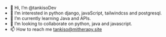 - 👋 Hi, I’m @tankisoDev
- 👀 I’m interested in python django, javaScript, tailwindcss and postgresql.
- 🌱 I’m currently learning Java and APIs.
- 💞️ I’m looking to collaborate on python, java and javascript.
- 📫 How to reach me tankiso@mitherapy.site

<!---
tankisoDev/tankisoDev is a ✨ special ✨ repository because its `README.md` (this file) appears on your GitHub profile.
You can click the Preview link to take a look at your changes.
--->

